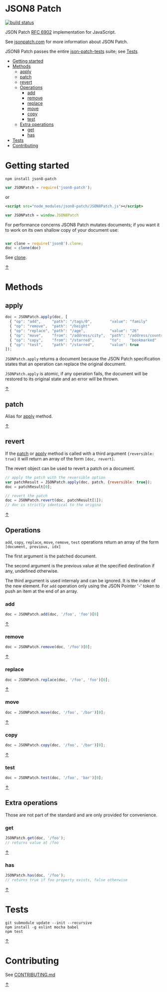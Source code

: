 JSON8 Patch
===========

[![build status](https://img.shields.io/travis/JSON8/patch.svg?style=flat-square)](https://travis-ci.org/JSON8/patch)

JSON Patch [RFC 6902](http://tools.ietf.org/html/rfc6902) implementation for JavaScript.

See [jsonpatch.com](http://jsonpatch.com) for more information about JSON Patch.

JSON8 Patch passes the entire [json-patch-tests](https://github.com/json-patch/json-patch-tests) suite; see [Tests](#tests)

* [Getting started](#getting-started)
* [Methods](#methods)
  * [apply](#apply)
  * [patch](#patch)
  * [revert](#revert)
  * [Operations](#operations)
    * [add](#add)
    * [remove](#remove)
    * [replace](#replace)
    * [move](#move)
    * [copy](#copy)
    * [test](#test)
  * [Extra operations](#extra-operations)
    * [get](#get)
    * [has](#has)
* [Tests](#tests)
* [Contributing](#contributing)

# Getting started

```npm install json8-patch```

```javascript
var JSONPatch = require('json8-patch');
```

or

```xml
<script src="node_modules/json8-patch/JSON8Patch.js"></script>
```
```javascript
var JSONPatch = window.JSON8Patch
```

For performance concerns JSON8 Patch mutates documents; if you want it to work on its own shallow copy of your document use:

```javascript

var clone = require('json8').clone;
doc = clone(doc)
```

See [clone](https://github.com/JSON8/JSON8#clone).

[↑](#json8-pointer)

# Methods

## apply

```javascript
doc = JSONPatch.apply(doc, [
  { "op": "add",     "path": "/tags/0",        "value": "family"          },
  { "op": "remove",  "path": "/height"                                    },
  { "op": "replace", "path": "/age",           "value": "26"              },
  { "op": "move",    "from": "/address/city",  "path": "/address/country" },
  { "op": "copy",    "from": "/starred",       "to":    "bookmarked"      },
  { "op": "test",    "path": "/starred",       "value": true              }
]);
```

```JSONPatch.apply``` returns a document because the JSON Patch specification states that an operation can replace the original document.

```JSONPatch.apply``` is atomic, if any operation fails, the document will be restored to its original state and an error will be thrown.

[↑](#json8-patch)

## patch

Alias for [apply](#apply) method.

[↑](#json8-patch)

## revert

If the [patch](#patch) or [apply](#apply) method is called with a third argument ```{reversible: true}``` it will return an array of the form ```[doc, revert]```.

The revert object can be used to revert a patch on a document.

```javascript
// apply the patch with the reversible option
var patchResult = JSONPatch.apply(doc, patch, {reversible: true});
doc = patchResult[0];

// revert the patch
doc = JSONPatch.revert(doc, patchResult[1]);
// doc is strictly identical to the origina
```

[↑](#json8-patch)

## Operations

```add```, ```copy```, ```replace```, ```move```, ```remove```, ```test``` operations return an array of the form ```[document, previous, idx]```

The first argument is the patched document.

The second argument is the previous value at the specified destination if any, undefined otherwise.

The third argument is used internaly and can be ignored. It is the index of the new element. For ```add``` operation only using the JSON Pointer '-' token to push an item at the end of an array.

### add
```javascript
doc = JSONPatch.add(doc, '/foo', 'foo')[0]
```

[↑](#json8-patch)

### remove
```javascript
doc = JSONPatch.remove(doc, '/foo')[0];
```

[↑](#json8-patch)

### replace
```javascript
doc = JSONPatch.replace(doc, '/foo', 'foo')[0];
```

[↑](#json8-patch)

### move
```javascript
doc = JSONPatch.move(doc, '/foo', '/bar')[0];
```

[↑](#json8-patch)

### copy
```javascript
doc = JSONPatch.copy(doc, '/foo', '/bar')[0];
```

[↑](#json8-patch)

### test
```javascript
doc = JSONPatch.test(doc, '/foo', 'bar')[0];
```

[↑](#json8-patch)

## Extra operations

Those are not part of the standard and are only provided for convenience.

### get
```javascript
JSONPatch.get(doc, '/foo');
// returns value at /foo
```

[↑](#json8-patch)

### has
```javascript
JSONPatch.has(doc, '/foo');
// returns true if foo property exists, false otherwise
```

[↑](#json8-patch)

# Tests

```
git submodule update --init --recursive
npm install -g eslint mocha babel
npm test
```

[↑](#json8-patch)

# Contributing

See [CONTRIBUTING.md](https://github.com/JSON8/patch/blob/master/CONTRIBUTING.md)

[↑](#json8-patch)
